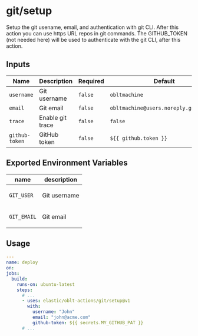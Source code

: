 # <!--name-->git/setup<!--/name-->

<!--description-->
Setup the git usename, email, and authentication with git CLI.
After this action you can use https URL repos in git commands.
The GITHUB_TOKEN (not needed here) will be used to authenticate with the git CLI,
after this action.
<!--/description-->

## Inputs
<!--inputs-->
| Name           | Description      | Required | Default                                |
|----------------|------------------|----------|----------------------------------------|
| `username`     | Git username     | `false`  | `obltmachine`                          |
| `email`        | Git email        | `false`  | `obltmachine@users.noreply.github.com` |
| `trace`        | Enable git trace | `false`  | `false`                                |
| `github-token` | GitHub token     | `false`  | `${{ github.token }}`                  |
<!--/inputs-->

## Exported Environment Variables

| name       | description             |
|------------|-------------------------|
| `GIT_USER` | <p>Git username</p>     |
| `GIT_EMAIL`| <p>Git email</p>        |

## Usage

<!--usage action="elastic/oblt-actions/git/setup" version="env:VERSION"-->
```yaml
---
name: deploy
on:
jobs:
  build:
    runs-on: ubuntu-latest
    steps:
      # ...
      - uses: elastic/oblt-actions/git/setup@v1
        with:
          username: "John"
          email: "john@acme.com"
          github-token: ${{ secrets.MY_GITHUB_PAT }}
      # ...
```
<!--/usage-->
